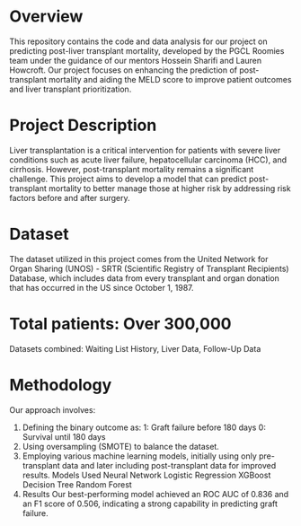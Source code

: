 # Overview
This repository contains the code and data analysis for our project on predicting post-liver transplant mortality, developed by the PGCL Roomies team under the guidance of our mentors Hossein Sharifi and Lauren Howcroft. Our project focuses on enhancing the prediction of post-transplant mortality and aiding the MELD score to improve patient outcomes and liver transplant prioritization.

# Project Description
Liver transplantation is a critical intervention for patients with severe liver conditions such as acute liver failure, hepatocellular carcinoma (HCC), and cirrhosis. However, post-transplant mortality remains a significant challenge. This project aims to develop a model that can predict post-transplant mortality to better manage those at higher risk by addressing risk factors before and after surgery.

# Dataset
The dataset utilized in this project comes from the United Network for Organ Sharing (UNOS) - SRTR (Scientific Registry of Transplant Recipients) Database, which includes data from every transplant and organ donation that has occurred in the US since October 1, 1987.

# Total patients: Over 300,000
Datasets combined: Waiting List History, Liver Data, Follow-Up Data

# Methodology
Our approach involves:

1. Defining the binary outcome as:
1: Graft failure before 180 days
0: Survival until 180 days
2. Using oversampling (SMOTE) to balance the dataset.
3. Employing various machine learning models, initially using only pre-transplant data and later including post-transplant data for improved results.
Models Used
Neural Network
Logistic Regression
XGBoost
Decision Tree
Random Forest
4. Results
Our best-performing model achieved an ROC AUC of 0.836 and an F1 score of 0.506, indicating a strong capability in predicting graft failure.
